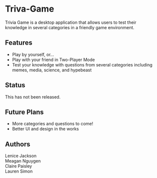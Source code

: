 # Triva-Game
Trivia Game is a desktop application that allows users to test their knowledge in several categories in a friendly game environment.
## Features
* Play by yourself, or...
* Play with your friend in Two-Player Mode
* Test your knowledge with questions from several categories including memes, media, science, and hypebeast
## Status
This has not been released.
## Future Plans
* More categories and questions to come!
* Better UI and design in the works
## Authors  
Lenice Jackson  
Meagan Nguygen  
Claire Paisley  
Lauren Simon
